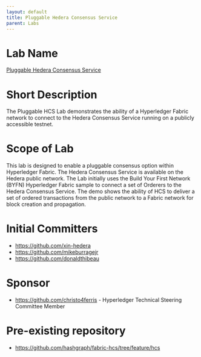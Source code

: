 ```yaml
---
layout: default
title: Pluggable Hedera Consensus Service
parent: Labs
---
```

# Lab Name
[Pluggable Hedera Consensus Service](https://github.com/hyperledger-labs/pluggable-hcs)

# Short Description
The Pluggable HCS Lab demonstrates the ability of a Hyperledger Fabric network to connect to the Hedera Consensus Service running on a publicly accessible testnet.

# Scope of Lab
This lab is designed to enable a pluggable consensus option within Hyperledger Fabric. The Hedera Consensus Service is available on the Hedera public network.
The Lab initially uses the Build Your First Network (BYFN) Hyperledger Fabric sample to connect a set of Orderers to the Hedera Consensus Service. The demo shows
the ability of HCS to deliver a set of ordered transactions from the public network to a Fabric network for block creation and propagation.

# Initial Committers
- https://github.com/xin-hedera
- https://github.com/mikeburragejr
- https://github.com/donaldthibeau

# Sponsor
- https://github.com/christo4ferris - Hyperledger Technical Steering Committee Member

# Pre-existing repository
- https://github.com/hashgraph/fabric-hcs/tree/feature/hcs
